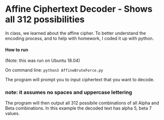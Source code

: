 # Affine Ciphertext Decoder - Shows all 312 possibilities

In class, we learned about the affine cipher. To better understand the encoding process, and to help with homework, I coded it up with python.

#### How to run

(Note: this was run on Ubuntu 18.04)

On command line: ```python3 AffineBruteForce.py```

The program will prompt you to input ciphertext that you want to decode.

### note: it assumes no spaces and uppercase lettering

The program will then output all 312 possibile combinations of all Alpha and Beta combinations. In this example the decoded text has alpha 5, beta 7 values.